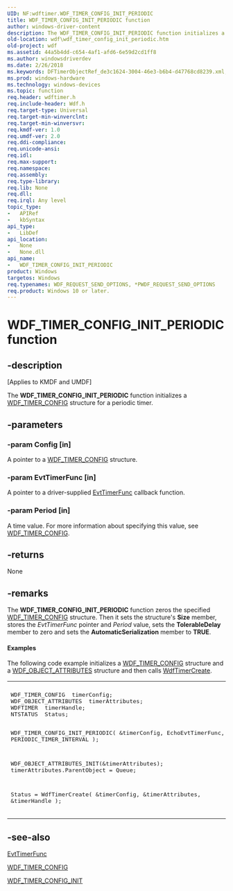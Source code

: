 ```yaml
---
UID: NF:wdftimer.WDF_TIMER_CONFIG_INIT_PERIODIC
title: WDF_TIMER_CONFIG_INIT_PERIODIC function
author: windows-driver-content
description: The WDF_TIMER_CONFIG_INIT_PERIODIC function initializes a WDF_TIMER_CONFIG structure for a periodic timer.
old-location: wdf\wdf_timer_config_init_periodic.htm
old-project: wdf
ms.assetid: 44a5b4dd-c654-4af1-afd6-6e59d2cd1ff8
ms.author: windowsdriverdev
ms.date: 2/26/2018
ms.keywords: DFTimerObjectRef_de3c1624-3004-46e3-b6b4-d47768cd8239.xml, WDF_TIMER_CONFIG_INIT_PERIODIC, WDF_TIMER_CONFIG_INIT_PERIODIC function, kmdf.wdf_timer_config_init_periodic, wdf.wdf_timer_config_init_periodic, wdftimer/WDF_TIMER_CONFIG_INIT_PERIODIC
ms.prod: windows-hardware
ms.technology: windows-devices
ms.topic: function
req.header: wdftimer.h
req.include-header: Wdf.h
req.target-type: Universal
req.target-min-winverclnt: 
req.target-min-winversvr: 
req.kmdf-ver: 1.0
req.umdf-ver: 2.0
req.ddi-compliance: 
req.unicode-ansi: 
req.idl: 
req.max-support: 
req.namespace: 
req.assembly: 
req.type-library: 
req.lib: None
req.dll: 
req.irql: Any level
topic_type:
-	APIRef
-	kbSyntax
api_type:
-	LibDef
api_location:
-	None
-	None.dll
api_name:
-	WDF_TIMER_CONFIG_INIT_PERIODIC
product: Windows
targetos: Windows
req.typenames: WDF_REQUEST_SEND_OPTIONS, *PWDF_REQUEST_SEND_OPTIONS
req.product: Windows 10 or later.
---
```


# WDF_TIMER_CONFIG_INIT_PERIODIC function


## -description


<p class="CCE_Message">[Applies to KMDF and UMDF]

The <b>WDF_TIMER_CONFIG_INIT_PERIODIC</b> function initializes a <a href="https://msdn.microsoft.com/library/windows/hardware/ff552519">WDF_TIMER_CONFIG</a> structure for a periodic timer.


## -parameters




### -param Config [in]

A pointer to a <a href="https://msdn.microsoft.com/library/windows/hardware/ff552519">WDF_TIMER_CONFIG</a> structure.


### -param EvtTimerFunc [in]

A pointer to a driver-supplied <a href="https://msdn.microsoft.com/abe15fd9-620e-4c24-9a82-32d20a7e49cc">EvtTimerFunc</a> callback function.


### -param Period [in]

A time value. For more information about specifying this value, see <a href="https://msdn.microsoft.com/library/windows/hardware/ff552519">WDF_TIMER_CONFIG</a>.


## -returns



None




## -remarks



The <b>WDF_TIMER_CONFIG_INIT_PERIODIC</b> function zeros the specified <a href="https://msdn.microsoft.com/library/windows/hardware/ff552519">WDF_TIMER_CONFIG</a> structure. Then it sets the structure's <b>Size</b> member, stores the <i>EvtTimerFunc</i> pointer and <i>Period</i> value, sets the <b>TolerableDelay</b> member to zero and sets the <b>AutomaticSerialization</b> member to <b>TRUE</b>. 


#### Examples

The following code example initializes a <a href="https://msdn.microsoft.com/library/windows/hardware/ff552519">WDF_TIMER_CONFIG</a> structure and a <a href="https://msdn.microsoft.com/library/windows/hardware/ff552400">WDF_OBJECT_ATTRIBUTES</a> structure and then calls <a href="https://msdn.microsoft.com/library/windows/hardware/ff550050">WdfTimerCreate</a>.

<div class="code"><span codelanguage=""><table>
<tr>
<th></th>
</tr>
<tr>
<td>
<pre>WDF_TIMER_CONFIG  timerConfig;
WDF_OBJECT_ATTRIBUTES  timerAttributes;
WDFTIMER  timerHandle;
NTSTATUS  Status;

WDF_TIMER_CONFIG_INIT_PERIODIC(
                               &amp;timerConfig,
                               EchoEvtTimerFunc,
                               PERIODIC_TIMER_INTERVAL
                               );

WDF_OBJECT_ATTRIBUTES_INIT(&amp;timerAttributes);
timerAttributes.ParentObject = Queue;

Status = WdfTimerCreate(
                        &amp;timerConfig,
                        &amp;timerAttributes,
                        &amp;timerHandle
                        );</pre>
</td>
</tr>
</table></span></div>



## -see-also




<a href="https://msdn.microsoft.com/abe15fd9-620e-4c24-9a82-32d20a7e49cc">EvtTimerFunc</a>



<a href="https://msdn.microsoft.com/library/windows/hardware/ff552519">WDF_TIMER_CONFIG</a>



<a href="https://msdn.microsoft.com/library/windows/hardware/ff552522">WDF_TIMER_CONFIG_INIT</a>
 

 

